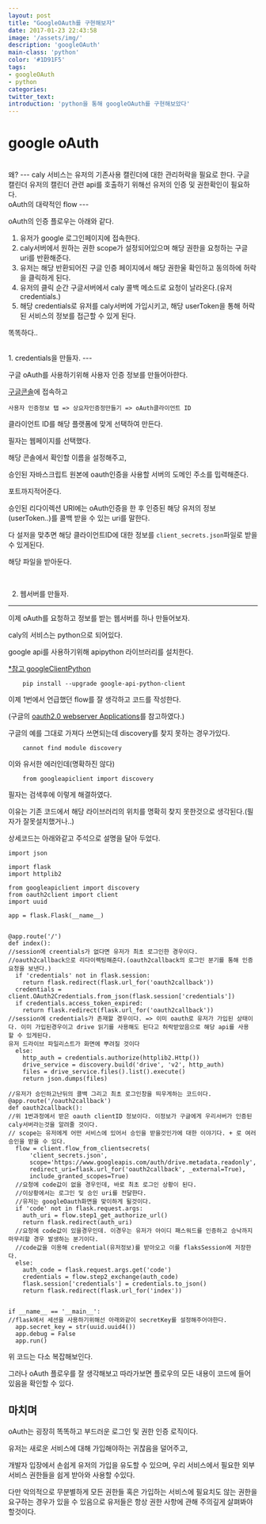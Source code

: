 ```yaml
---
layout: post
title: "GoogleOAuth를 구현해보자"
date: 2017-01-23 22:43:58
image: '/assets/img/'
description: 'googleOAuth'
main-class: 'python'
color: '#1D91F5'
tags:
- googleOAuth
- python
categories:
twitter_text:
introduction: 'python을 통해 googleOAuth를 구현해보았다'
---
```


google oAuth
=====
<br>
왜?
---
caly 서비스는 유저의 기존사용 캘린더에 대한 관리허락을 필요로 한다.
구글 캘린더 유저의 캘린더 관련 api를 호출하기 위해선 유저의 인증 및 권한확인이 필요하다.

<br>
oAuth의 대략적인 flow
---

oAuth의 인증 플로우는 아래와 같다.

1. 유저가 google 로그인페이지에 접속한다.
2. caly서버에서 원하는 권한 scope가 설정되어있으며 해당 권한을 요청하는 구글 uri를 반환해준다. 
3. 유저는 해당 반환되어진 구글 인증 페이지에서 해당 권한울 확인하고 동의하에 허락을 클릭하게 된다.
4. 유저의 클릭 순간 구글서버에서 caly 콜백 메소드로 요청이 날라온다.(유저 credentials.)
5. 해당 credentials로 유저를 caly서버에 가입시키고, 해당 userToken을 통해 허락된 서비스의 정보를 접근할 수 있게 된다.

똑똑하다..


<br>
1. credentials을 만들자.
---

구글 oAuth를 사용하기위해 사용자 인증 정보를 만들어아햔다.

[구글콘솔](https://console.developers.google.com/apis/credentials?project=swmaestro-156107)에 접속하고

~~~
사용자 인증정보 탭 => 상요자인증정만들기 => oAuth클라이언트 ID
~~~


클라이언트 ID를 해당 플랫폼에 맞게 선택하여 만든다.

필자는 웹페이지를 선택했다. 

해당 콘솔에서 확인할 이름을 설정해주고,

승인된 자바스크립트 원본에 oauth인증을 사용할 서버의 도메인 주소를 밉력해준다. 

포트까지적어준다.

승인된 리다이렉션 URI에는 oAuth인증을 한 후 인증된 해당 유저의 정보(userToken..)를 콜백 받을 수 있는 uri를 말한다.

다 설저을 맞추면 해당 클라이언트ID에 대한 정보를 `client_secrets.json`파일로 받을 수 있게된다. 

해당 파일을 받아둔다. 

<br>

2. 웹서버를 만들자.
---

이제 oAuth를 요청하고  정보를 받는 웹서버를 하나 만들어보자.

caly의 서비스는 python으로 되어있다.

google api를 사용하기위해 apipython 라이브러리를 설치한다.

[*참고 googleClientPython ](https://developers.google.com/api-client-library/python/start/installation)

~~~
	pip install --upgrade google-api-python-client
~~~


이제 1번에서 언급했던 flow를 잘 생각하고 코드를 작성한다.

(구글의 [oauth2.0 webserver Applications](https://developers.google.com/api-client-library/python/auth/web-app)를 참고하였다.)


구글의 예를 그대로 가져다 쓰면되는데 discovery를 찾지 못하는 경우가있다.

~~~
	cannot find module discovery
~~~

이와 유서한 에러인데(명확하진 않다)

~~~
	from googleapiclient import discovery
~~~

필자는 검색후에 이렇게 해결하였다.

이유는 기존 코드에서 해당 라이브러리의 위치를 명확히 찾지 못한것으로 생각된다.(필자가 잘못설치했거나..)


상세코드는 아래와같고 주석으로 설명을 달아 두었다.

~~~
import json

import flask
import httplib2

from googleapiclient import discovery
from oauth2client import client
import uuid

app = flask.Flask(__name__)


@app.route('/')
def index():
//session에 creentials가 없다면 유저가 최초 로그인한 경우이다.
//oauth2callback으로 리다이렉팅해준다.(oauth2callback의 로그인 분기를 통해 인증 요청을 보낸다.)
  if 'credentials' not in flask.session:
    return flask.redirect(flask.url_for('oauth2callback'))
  credentials = client.OAuth2Credentials.from_json(flask.session['credentials'])
  if credentials.access_token_expired:
    return flask.redirect(flask.url_for('oauth2callback'))
//session에 credentials가 존재할 경우이다. => 이미 oauth로 유저가 가입된 상태이다. 이미 가입된경우이고 drive 읽기를 사용해도 된다고 허락받았음으로 해당 api를 사용 할 수 있게된다.
유저 드라이브 파일리스트가 화면에 뿌려질 것이다
  else:
    http_auth = credentials.authorize(httplib2.Http())
    drive_service = discovery.build('drive', 'v2', http_auth)
    files = drive_service.files().list().execute()
    return json.dumps(files)

//유저가 승인하고난뒤의 콜백 그리고 최초 로그인창을 띄우게하는 코드이다.
@app.route('/oauth2callback')
def oauth2callback():
//위 1번과정에서 받은 oauth clientID 정보이다. 이정보가 구글에게 우리서버가 인증된 caly서버라는것을 알려줄 것이다.
// scope는 유저에게 어떤 서비스에 있어서 승인을 받을것인가에 대한 이야기다. + 로 여러 승인을 받을 수 있다.
  flow = client.flow_from_clientsecrets(
      'client_secrets.json',
      scope='https://www.googleapis.com/auth/drive.metadata.readonly',
      redirect_uri=flask.url_for('oauth2callback', _external=True),
      include_granted_scopes=True)
  //요청에 code값이 없을 경우인데, 바로 최초 로그인 상황이 된다. 
  //이상황에서는 로그인 및 승인 uri를 전달한다.
  //유저는 googleOauth화면을 맞이하게 될것이다.
  if 'code' not in flask.request.args:
    auth_uri = flow.step1_get_authorize_url()
    return flask.redirect(auth_uri)
  //요청에 code값이 있을경우인데. 이경우는 유저가 아이디 패스워드를 인증하고 승낙까지 마무리할 경우 발생하는 분기이다.
  //code값을 이용해 credential(유저정보)를 받아오고 이를 flaksSession에 저장한다. 
  else:
    auth_code = flask.request.args.get('code')
    credentials = flow.step2_exchange(auth_code)
    flask.session['credentials'] = credentials.to_json()
    return flask.redirect(flask.url_for('index'))


if __name__ == '__main__':
//flask에서 세션을 사용하기위해선 아래와같이 secretKey를 설정해주어야한다. 
  app.secret_key = str(uuid.uuid4())
  app.debug = False
  app.run()
~~~

위 코드는 다소 복잡해보인다.

그러나 oAuth 플로우를 잘 생각해보고 따라가보면 플로우의 모든 내용이 코드에 들어 있음을 확인할 수 있다. 


마치며
---
oAuth는 굉장히 똑똑하고 부드러운 로그인 및 권한 인증 로직이다. 

유저는 새로운 서비스에 대해 가입해야하는 귀찮음을 덜어주고,

개발자 입장에서 손쉽게 유저의 가입을 유도할 수 있으며, 우리 서비스에서 필요한 외부 서비스 권한들을 쉽게 받아와 사용할 수있다.

다만 악의적으로 무분별하게 모든 권한들 혹은 가입하는 서비스에 필요치도 않는 권한을 요구하는 경우가 있을 수 있음으로 유저들은 항상 권한 사항에 관해 주의깊게 살펴봐야 할것이다.



